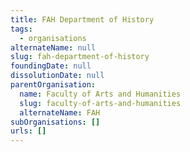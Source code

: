 ```yaml
---
title: FAH Department of History
tags:
  - organisations
alternateName: null
slug: fah-department-of-history
foundingDate: null
dissolutionDate: null
parentOrganisation:
  name: Faculty of Arts and Humanities
  slug: faculty-of-arts-and-humanities
  alternateName: FAH
subOrganisations: []
urls: []
---
```

